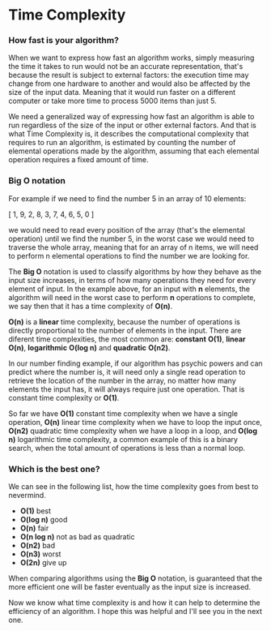 # Time Complexity

### How fast is your algorithm?

When we want to express how fast an algorithm works, simply measuring
the time it takes to run would not be an accurate representation,
that's because the result is subject to external factors: the
execution time may change from one hardware to another and would also
be affected by the size of the input data. Meaning that it would run
faster on a different computer or take more time to process 5000 items
than just 5.

We need a generalized way of expressing how fast an algorithm is able
to run regardless of the size of the input or other external factors.
And that is what Time Complexity is, it describes the computational
complexity that requires to run an algorithm, is estimated by counting
the number of elemental operations made by the algorithm, assuming
that each elemental operation requires a fixed amount of time.

### Big O notation

For example if we need to find the number 5 in an array of 10
elements:

[ 1, 9, 2, 8, 3, 7, 4, 6, 5, 0 ]

we would need to read every position of the array (that's the
elemental operation) until we find the number 5, in the worst case we
would need to traverse the whole array, meaning that for an array of n
items, we will need to perform n elemental operations to find the
number we are looking for.

The **Big O** notation is used to classify algorithms by
how they behave as the input size increases, in terms of how many
operations they need for every element of input. In the example above,
for an input with **n** elements, the algorithm will need
in the worst case to perform **n** operations to
complete, we say then that it has a time complexity of
**O(n)**.

**O(n)** is a **linear** time complexity,
because the number of operations is directly proportional to the
number of elements in the input. There are diferent time complexities,
the most common are: **constant**
**O(1)**,
**linear**
**O(n)**,
**logarithmic**
**O(log n)** and
**quadratic**
**O(n2)**.

In our number finding example, if our algorithm has psychic powers and
can predict where the number is, it will need only a single read
operation to retrieve the location of the number in the array, no
matter how many elements the input has, it will always require just
one operation. That is constant time complexity or
**O(1)**.

So far we have **O(1)** constant time complexity when we
have a single operation, **O(n)** linear time complexity
when we have to loop the input once, **O(n2)** quadratic
time complexity when we have a loop in a loop, and
**O(log n)** logarithmic time complexity, a common
example of this is a binary search, when the total amount of
operations is less than a normal loop.

### Which is the best one?

We can see in the following list, how the time complexity goes from
best to nevermind.

- **O(1)** best
- **O(log n)** good
- **O(n)** fair
- **O(n log n)** not as bad as quadratic
- **O(n2)** bad
- **O(n3)** worst
- **O(2n)** give up

When comparing algorithms using the
**Big O** notation, is guaranteed that the more
efficient one will be faster eventually as the input size is
increased.

Now we know what time complexity is and how it can help to determine
the efficiency of an algorithm. I hope this was helpful and I'll see
you in the next one.
